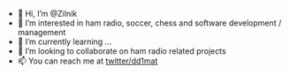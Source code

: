 - 👋 Hi, I’m @Zilnik
- 👀 I’m interested in ham radio, soccer, chess and software development / management
- 🌱 I’m currently learning ...
- 💞️ I’m looking to collaborate on ham radio related projects
- 📫 You can reach me at [twitter/dd1mat](https://twitter.com/dd1mat)

<!---
Zilnik/Zilnik is a ✨ special ✨ repository because its `README.md` (this file) appears on your GitHub profile.
You can click the Preview link to take a look at your changes.
--->
